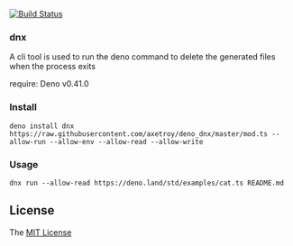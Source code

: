[![Build Status](https://github.com/axetroy/deno_dnx/workflows/test/badge.svg)](https://github.com/axetroy/deno_dnx/actions)

### dnx

A cli tool is used to run the deno command to delete the generated files when the process exits

require: Deno v0.41.0

### Install

```shell
deno install dnx https://raw.githubusercontent.com/axetroy/deno_dnx/master/mod.ts --allow-run --allow-env --allow-read --allow-write
```

### Usage

```shell
dnx run --allow-read https://deno.land/std/examples/cat.ts README.md
```

## License

The [MIT License](LICENSE)

